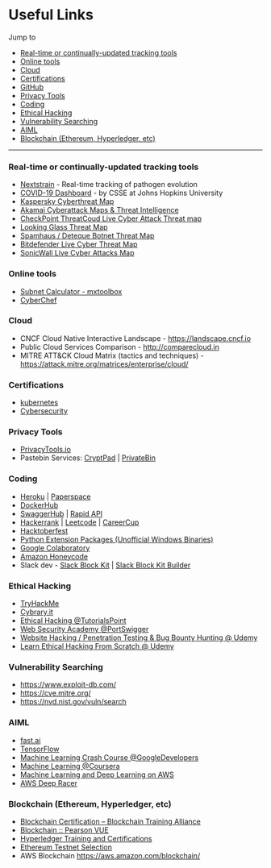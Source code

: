 # Useful Links

Jump to
- [Real-time or continually-updated tracking tools](#real-time-or-continually-updated-tracking-tools)
- [Online tools](#online-tools)
- [Cloud](#cloud)
- [Certifications](#certifications)
- [GitHub](../useful-tools/github/README.md)
- [Privacy Tools](#privacy-tools)
- [Coding](#coding)
- [Ethical Hacking](#ethical-hacking)
- [Vulnerability Searching](#vulnerability-searching)
- [AIML](#aiml)
- [Blockchain (Ethereum, Hyperledger, etc)](#blockchain-ethereum-hyperledger-etc)

---

### Real-time or continually-updated tracking tools
- [Nextstrain](https://nextstrain.org/ncov/gisaid/global/6m) - Real-time tracking of pathogen evolution
- [COVID-19 Dashboard](https://gisanddata.maps.arcgis.com/apps/dashboards/bda7594740fd40299423467b48e9ecf6) - by CSSE at Johns Hopkins University
- [Kaspersky Cyberthreat Map](https://cybermap.kaspersky.com/)
- [Akamai Cyberattack Maps & Threat Intelligence](https://www.akamai.com/internet-station/cyber-attacks)
- [CheckPoint ThreatCoud Live Cyber Attack Threat map](https://threatmap.checkpoint.com/)
- [Looking Glass Threat Map](https://map.lookingglasscyber.com/)
- [Spamhaus / Deteque Botnet Threat Map](https://www.spamhaus.com/threat-map/)
- [Bitdefender Live Cyber Threat Map](https://threatmap.bitdefender.com/)
- [SonicWall Live Cyber Attacks Map](https://securitycenter.sonicwall.com/m/page/worldwide-attacks)

### Online tools
- [Subnet Calculator - mxtoolbox](https://mxtoolbox.com/subnetcalculator.aspx)
- [CyberChef](https://cyberchef.org/)

### Cloud
- CNCF Cloud Native Interactive Landscape - https://landscape.cncf.io
- Public Cloud Services Comparison - http://comparecloud.in
- MITRE ATT&CK Cloud Matrix (tactics and techniques) - https://attack.mitre.org/matrices/enterprise/cloud/

### Certifications
- [kubernetes](https://kubernetes.io/training/)
- [Cybersecurity]()

### Privacy Tools
- [PrivacyTools.io](https://www.privacytools.io/)
- Pastebin Services:
    [CryptPad](https://cryptpad.org/instances/)
  | [PrivateBin](https://privatebin.info/)

### Coding
- [Heroku](https://id.heroku.com/login) | [Paperspace](https://www.paperspace.com/)
- [DockerHub](https://hub.docker.com)
- [SwaggerHub](https://app.swaggerhub.com/search) | [Rapid API](https://rapidapi.com/)
- [Hackerrank](https://www.hackerrank.com/)
  | [Leetcode](https://leetcode.com/)
  | [CareerCup](https://www.careercup.com/)
- [Hacktoberfest](https://hacktoberfest.digitalocean.com/)
- [Python Extension Packages (Unofficial Windows Binaries)](https://www.lfd.uci.edu/~gohlke/pythonlibs/)
- [Google Colaboratory](https://colab.research.google.com/notebooks/welcome.ipynb)
- [Amazon Honeycode](https://builder.honeycode.aws/)
- Slack dev - [Slack Block Kit](https://api.slack.com/block-kit) | [Slack Block Kit Builder](https://app.slack.com/block-kit-builder)

### Ethical Hacking
- [TryHackMe](https://tryhackme.com/)
- [Cybrary.it](https://www.cybrary.it/)
- [Ethical Hacking @TutorialsPoint](https://www.tutorialspoint.com/ethical_hacking/index.htm)
- [Web Security Academy @PortSwigger](https://portswigger.net/web-security)
- [Website Hacking / Penetration Testing & Bug Bounty Hunting @ Udemy](https://www.udemy.com/course/learn-website-hacking-penetration-testing-from-scratch/)
- [Learn Ethical Hacking From Scratch @ Udemy](https://www.udemy.com/course/learn-ethical-hacking-from-scratch/)

### Vulnerability Searching
- https://www.exploit-db.com/
- https://cve.mitre.org/
- https://nvd.nist.gov/vuln/search

### AIML
- [fast.ai](https://www.fast.ai/)
- [TensorFlow](https://www.tensorflow.org/get_started/)
- [Machine Learning Crash Course @GoogleDevelopers](https://developers.google.com/machine-learning/crash-course/)
- [Machine Learning @Coursera](https://www.coursera.org/learn/machine-learning)
- [Machine Learning and Deep Learning on AWS](https://aws.amazon.com/blogs/machine-learning/two-new-courses-are-now-available-for-machine-learning-and-deep-learning-on-aws/)
- [AWS Deep Racer](https://aws.amazon.com/deepracer/)

### Blockchain (Ethereum, Hyperledger, etc)
- [Blockchain Certification – Blockchain Training Alliance](https://blockchaintrainingalliance.com/pages/blockchain-certification)
- [Blockchain :: Pearson VUE](https://home.pearsonvue.com/blockchain)
- [Hyperledger Training and Certifications](https://www.hyperledger.org/resources/training)
- [Ethereum Testnet Selection](https://testnet.etherscan.io/)
- AWS Blockchain https://aws.amazon.com/blockchain/
